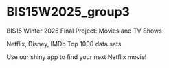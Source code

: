 # BIS15W2025_group3

BIS15 Winter 2025 Final Project: Movies and TV Shows

Netflix, Disney, IMDb Top 1000 data sets

Use our shiny app to find your next Netflix movie!
